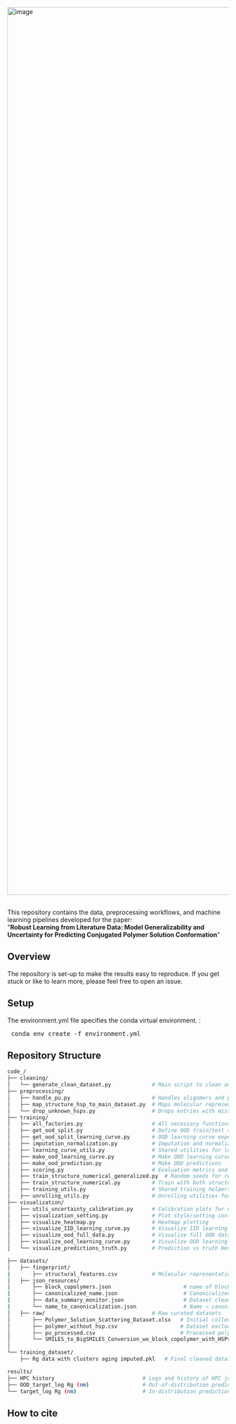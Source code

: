 <img width="1963" height="2020" alt="image" src="https://github.com/user-attachments/assets/1124a05f-6a82-4e87-ad7f-83604d6f76e9" /><br><br>

This repository contains the data, preprocessing workflows, and machine learning pipelines developed for the paper:<br>
"**Robust Learning from Literature Data: Model Generalizability and Uncertainty for Predicting Conjugated Polymer Solution Conformation**"


## Overview
The repository is set-up to make the results easy to reproduce. If you get stuck or like to learn more, please feel free to open an issue.

## Setup
The environment.yml file specifies the conda virtual environment. :<br>
<pre> conda env create -f environment.yml </pre>

##  Repository Structure

```bash
code_/                       
├── cleaning/                
│   └── generate_clean_dataset.py             # Main script to clean and prepare dataset
├── preprocessing/           
│   ├── handle_pu.py                          # Handles oligomers and polymer repeat units and
│   ├── map_structure_hsp_to_main_dataset.py  # Maps molecular representations and HSPs to dataset
│   └── drop_unknown_hsps.py                  # Drops entries with missing/unknown HSP values
├── training/                
│   ├── all_factories.py                      # All necessary functions and operators 
│   ├── get_ood_split.py                      # Define OOD train/test splits
│   ├── get_ood_split_learning_curve.py       # OOD learning curve experiment
│   ├── imputation_normalization.py           # Imputation and normalization function
│   ├── learning_curve_utils.py               # Shared utilities for learning curves
│   ├── make_ood_learning_curve.py            # Make OOD learning curve results
│   ├── make_ood_prediction.py                # Make OOD predictions
│   ├── scoring.py                            # Evaluation metrics and cross validations
│   ├── train_structure_numerical_generalized.py  # Random seeds for reproducibility
│   ├── train_structure_numerical.py          # Train with both structural or/and numerical
│   ├── training_utils.py                     # Shared training helpers
│   ├── unrolling_utils.py                    # Unrolling utilities for molecular representations
├── visualization/    
│   ├── utils_uncertainty_calibration.py      # Calibration plots for uncertainty  
│   ├── visualization_setting.py              # Plot style/setting configs
│   ├── visualize_heatmap.py                  # Heatmap plotting
│   ├── visualize_IID_learning_curve.py       # Visualize IID learning curves
│   ├── visualize_ood_full_data.py            # Visualize full OOD dataset results
│   ├── visualize_ood_learning_curve.py       # Visualize OOD learning curves
│   └── visualize_predictions_truth.py        # Prediction vs truth Hex plots

├── datasets/                    
│   ├── fingerprint/
|       ├── structural_features.csv           # Molecular representation for mapping to dataset   
│   ├── json_resources/
|       ├── block_copolymers.json                       # name of block copolymer to remove 
|       ├── canonicalized_name.json                     # Canonicalized polymer naming references
|       ├── data_summary_monitor.json                   # Dataset cleaning and summary tracking
|       └── name_to_canonicalization.json               # Name → canonical form lookup table 
│   ├── raw/                                  # Raw curated datasets
│       ├── Polymer_Solution_Scattering_Dataset.xlsx   # Initial collected data
│       ├── polymer_without_hsp.csv                    # Dataset excluding Hansen solubility parameters
│       ├── pu_processed.csv                           # Processed polymer repeat units and oligomers (CSV)
│       └── SMILES_to_BigSMILES_Conversion_wo_block_copolymer_with_HSPs.xlsx  # List of SMILES and HSPs of polymers
│                      
└── training_dataset/
    ├── Rg data with clusters aging imputed.pkl   # Final cleaned dataset including imputed aging parameters and clusters for OOD evaluation

results/                                   
├── HPC history                            # Logs and history of HPC job submissions/runs
├── OOD_target_log Rg (nm)                 # Out-of-distribution prediction results for log Rg
└── target_log Rg (nm)                     # In-distribution prediction results for log Rg         

```
## How to cite 
